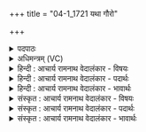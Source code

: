 +++
title = "04-1_1721 यथा गौरो"

+++
<details><summary>पदपाठः</summary>

य꣡था꣢꣯। गौ꣣रः꣢। अ꣣पा꣢। कृ꣣त꣢म्। तृ꣡ष्य꣢꣯न्। ए꣡ति꣢꣯। अ꣡व꣢꣯। इ꣡रि꣢꣯णम्। आ꣣पित्वे꣢। नः꣣। प्रपित्वे꣢। तू꣡य꣢꣯म्। आ। ग꣣हि। क꣡ष्वे꣢꣯षु। सु। स꣡चा꣢꣯। पि꣡ब꣢꣯। १७२१।
</details>

<details><summary>अधिमन्त्रम् (VC)</summary>

- इन्द्रः
- देवातिथिः काण्वः
- बार्हतः प्रगाथः (विषमा बृहती, समा सतोबृहती)
- मध्यमः
</details>

<details><summary>हिन्दी : आचार्य रामनाथ वेदालंकार - विषयः</summary>

प्रथम ऋचा की व्याख्या पूर्वार्चिक में २५२ क्रमाङ्क पर परमात्मा के आह्वान के विषय में की गयी थी। यहाँ विद्वान् गुरुजन शिष्यजनों को कह रहे हैं।
</details>

<details><summary>हिन्दी : आचार्य रामनाथ वेदालंकार - पदार्थः</summary>

पदार्थान्वयभाषाः -  (यथा) जैसे (तृष्यन्) प्यासा (गौरः) गौर मृग (इरिणम्) मरूस्थल को (अव) छोड़कर (अपा कृतम्) जल से पूर्ण सरोवर को (एति) प्राप्त करता है, वैसे ही हे विद्यार्थी ! तू (नः) हम गुरुओं से (आपित्वे) सम्बन्ध (प्रपित्वे) प्राप्त होने पर, हमारे पास (तूयम्) शीघ्र (आ गहि) आ जा और (कण्वेषु) हम मेधावियों के सान्निध्य में (सचा) दूसरे सहाध्यायियों के साथ मिलकर (सु पिब) भली-भाँति लौकिक विद्याओं के रस का तथा अध्यात्म-विद्याओं के रस का पान कर ॥१॥ यहाँ उपमालङ्कार है ॥१॥
</details>

<details><summary>हिन्दी : आचार्य रामनाथ वेदालंकार - भावार्थः</summary>

भावार्थभाषाः -  जैसे प्यासा मृग जलरहित प्रदेश को छोड़कर जलप्रचुर प्रदेश को चला जाता है,वैसे ही विद्या के प्यासे लोग मूर्खों का सङ्ग छोड़ कर विद्वानों का सङ्ग करें ॥१॥
</details>

<details><summary>संस्कृत : आचार्य रामनाथ वेदालंकार - विषयः</summary>

तत्र प्रथमा ऋक् पूर्वार्चिके २५२ क्रमाङ्के परमात्माह्वानविषये व्याख्याता। अत्र विद्वांसो गुरुजनाः शिष्यजनमाहुः।
</details>

<details><summary>संस्कृत : आचार्य रामनाथ वेदालंकार - पदार्थः</summary>

पदार्थान्वयभाषाः -  (यथा) येन प्रकारेण (तृष्यन्) पिपासितः सन् (गौरः) गौरमृगः (इरिणम्) मरुस्थलम् (अव) अवहाय (अपा कृतम्) जलेन पूर्णं सरोवरम् (एति) गच्छति, तथैव हे विद्यार्थिन् ! (नः) गुरूणाम् अस्माकम् (आपित्वे) सम्बन्धे (प्रपित्वे) प्राप्ते सति त्वम् अस्मत्सन्निधौ (तूयम्) शीघ्रम् (आ गहि) आगच्छ, किञ्च (कण्वेषु) मेधाविनाम् अस्माकं सान्निध्ये (सचा) अन्यैः सहाध्यायिभिः सह मिलित्वा (सु पिब) सम्यग् लौकिकविद्यारसम् अध्यात्मविद्यारसं च आस्वादय ॥१॥ अत्रोपमालङ्कारः ॥१॥
</details>

<details><summary>संस्कृत : आचार्य रामनाथ वेदालंकार - भावार्थः</summary>

भावार्थभाषाः -  यथा पिपासार्तो मृगो जलविहीनं प्रदेशमपहाय जलप्रचुरं प्रदेशं गच्छति तथैव विद्यापिपासवो जना मूर्खसङ्गं विहाय विद्वत्सङ्गतिं कुर्युः ॥१॥
</details>